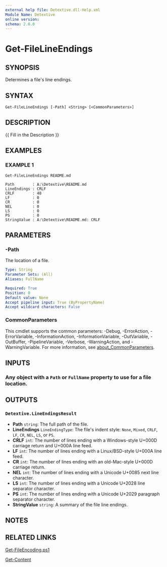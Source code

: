 ```yaml
---
external help file: Detextive.dll-Help.xml
Module Name: Detextive
online version:
schema: 2.0.0
---
```


# Get-FileLineEndings

## SYNOPSIS
Determines a file's line endings.

## SYNTAX

```
Get-FileLineEndings [-Path] <String> [<CommonParameters>]
```

## DESCRIPTION
{{ Fill in the Description }}

## EXAMPLES

### EXAMPLE 1
```
Get-FileLineEndings README.md
```

```
Path        : A:\Detextive\README.md
LineEndings : CRLF
CRLF        : 48
LF          : 0
CR          : 0
NEL         : 0
LS          : 0
PS          : 0
StringValue : A:\Detextive\README.md: CRLF
```

## PARAMETERS

### -Path
The location of a file.

```yaml
Type: String
Parameter Sets: (All)
Aliases: FullName

Required: True
Position: 0
Default value: None
Accept pipeline input: True (ByPropertyName)
Accept wildcard characters: False
```

### CommonParameters
This cmdlet supports the common parameters: -Debug, -ErrorAction, -ErrorVariable, -InformationAction, -InformationVariable, -OutVariable, -OutBuffer, -PipelineVariable, -Verbose, -WarningAction, and -WarningVariable. For more information, see [about_CommonParameters](http://go.microsoft.com/fwlink/?LinkID=113216).

## INPUTS

### Any object with a `Path` or `FullName` property to use for a file location.

## OUTPUTS

### `Detextive.LineEndingsResult`

* **Path** `string`: The full path of the file.
* **LineEndings** `LineEndingType`: The file's indent style: `None`, `Mixed`, `CRLF`, `LF`, `CR`, `NEL`, `LS`, or `PS`.
* **CRLF** `int`: The number of lines ending with a Windows-style U+000D carriage return and U+000A line feed.
* **LF** `int`: The number of lines ending with a Linux/BSD-style U+000A line feed.
* **CR** `int`: The number of lines ending with an old-Mac-style U+000D carriage return.
* **NEL** `int`: The number of lines ending with a Unicode U+0085 next line character.
* **LS** `int`: The number of lines ending with a Unicode U+2028 line separator character.
* **PS** `int`: The number of lines ending with a Unicode U+2029 paragraph separator character.
* **StringValue** `string`: A summary of the file line endings.

## NOTES

## RELATED LINKS

[Get-FileEncoding.ps1]()

[Get-Content]()

